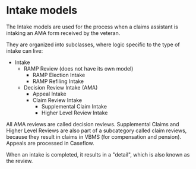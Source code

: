 # Intake models

The Intake models are used for the process when a claims assistant is intaking an AMA form received by the veteran.

They are organized into subclasses, where logic specific to the type of intake can live:
- Intake
  - RAMP Review (does not have its own model)
    - RAMP Election Intake
    - RAMP Refiling Intake
  - Decision Review Intake (AMA)
    - Appeal Intake
    - Claim Review Intake
      - Supplemental Claim Intake
      - Higher Level Review Intake

All AMA reviews are called decision reviews.  Supplemental Claims and Higher Level Reviews are also part of a subcategory called claim reviews, because they result in claims in VBMS (for compensation and pension).  Appeals are processed in Caseflow.

When an intake is completed, it results in a "detail", which is also known as the review.
